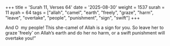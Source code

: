 +++
title = 'Surah 11, Verses 64'
date = '2025-08-30'
weight = 1537
surah = 11
ayah = 64
tags = ["allah", "camel", "earth", "freely", "graze", "harm", "leave", "overtake", "people", "punishment", "sign", "swift"]
+++

And O  my people! This she-camel of Allah is a sign for you. So leave her to graze ˹freely˺ on Allah’s earth and do her no harm, or a swift punishment will overtake you!”